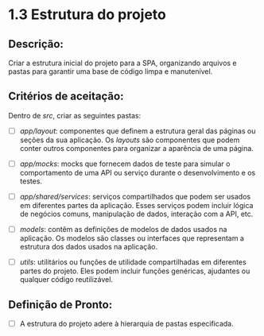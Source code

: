 # 1.3 Estrutura do projeto

## Descrição:

Criar a estrutura inicial do projeto para a SPA, organizando arquivos e pastas para garantir uma base de código limpa e manutenível.

## Critérios de aceitação:

Dentro de _src_, criar as seguintes pastas:

- [ ] _app/layout_: componentes que definem a estrutura geral das páginas ou seções da sua aplicação. Os _layouts_ são componentes que podem conter outros componentes para organizar a aparência de uma página.

- [ ] _app/mocks_: mocks que fornecem dados de teste para simular o comportamento de uma API ou serviço durante o desenvolvimento e os testes.

- [ ] _app/shared/services_: serviços compartilhados que podem ser usados em diferentes partes da aplicação. Esses serviços podem incluir lógica de negócios comuns, manipulação de dados, interação com a API, etc.

- [ ] _models_: contêm as definições de modelos de dados usados na aplicação. Os modelos são classes ou interfaces que representam a estrutura dos dados usados na aplicação.

- [ ] _utils_: utilitários ou funções de utilidade compartilhadas em diferentes partes do projeto. Eles podem incluir funções genéricas, ajudantes ou qualquer código reutilizável.

## Definição de Pronto:

- [ ] A estrutura do projeto adere à hierarquia de pastas especificada.
